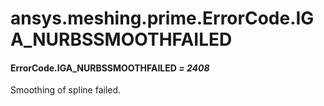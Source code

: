 <a id="ansys-meshing-prime-errorcode-iga-nurbssmoothfailed"></a>

# ansys.meshing.prime.ErrorCode.IGA_NURBSSMOOTHFAILED

<a id="ansys.meshing.prime.ErrorCode.IGA_NURBSSMOOTHFAILED"></a>

#### ErrorCode.IGA_NURBSSMOOTHFAILED *= 2408*

Smoothing of spline failed.

<!-- !! processed by numpydoc !! -->
